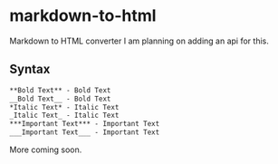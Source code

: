 # markdown-to-html
Markdown to HTML converter
I am planning on adding an api for this.

## Syntax
```md
**Bold Text** - Bold Text
__Bold Text__ - Bold Text
*Italic Text* - Italic Text
_Italic Text_ - Italic Text
***Important Text*** - Important Text
___Important Text___ - Important Text
```
More coming soon.
